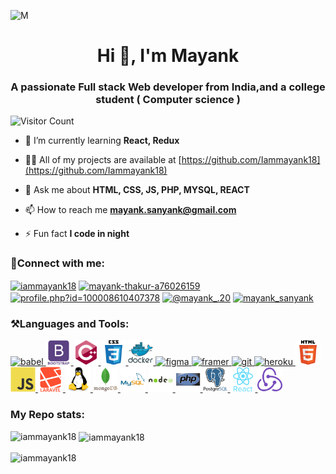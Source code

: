                                                                                                                                          
  ![M](https://user-images.githubusercontent.com/64189897/129489348-427ae59c-8314-4aba-81c2-9b295096625b.png)
                                                                                                                                       

<!--  ![MAYANK](https://user-images.githubusercontent.com/64189897/129489941-ae3d6807-4f3b-4ae9-b9a3-8a201eb59375.png)
 -->

 <h1 align="center">Hi 👋, I'm Mayank</h1>
<h3 align="center">A passionate Full stack Web developer from India,and a college student ( Computer science )</h3>

![Visitor Count](https://profile-counter.glitch.me/Iammayank18/count.svg)

- 🌱 I’m currently learning **React, Redux**

- 👨‍💻 All of my projects are available at [https://github.com/Iammayank18](https://github.com/Iammayank18)

- 💬 Ask me about **HTML, CSS, JS, PHP, MYSQL, REACT**

- 📫 How to reach me **mayank.sanyank@gmail.com**

- ⚡ Fun fact **I code in night**

<h3 align="left">🤝Connect with me:</h3>
<p align="left">
<a href="https://codepen.io/iammayank18" target="blank"><img align="center" src="https://raw.githubusercontent.com/rahuldkjain/github-profile-readme-generator/master/src/images/icons/Social/codepen.svg" alt="iammayank18" height="30" width="40" /></a>
<a href="https://linkedin.com/in/mayank-thakur-a76026159" target="blank"><img align="center" src="https://raw.githubusercontent.com/rahuldkjain/github-profile-readme-generator/master/src/images/icons/Social/linked-in-alt.svg" alt="mayank-thakur-a76026159" height="30" width="40" /></a>
<a href="https://fb.com/profile.php?id=100008610407378" target="blank"><img align="center" src="https://raw.githubusercontent.com/rahuldkjain/github-profile-readme-generator/master/src/images/icons/Social/facebook.svg" alt="profile.php?id=100008610407378" height="30" width="40" /></a>
<a href="https://instagram.com/@mayank_.20" target="blank"><img align="center" src="https://raw.githubusercontent.com/rahuldkjain/github-profile-readme-generator/master/src/images/icons/Social/instagram.svg" alt="@mayank_.20" height="30" width="40" /></a>
<a href="https://www.hackerrank.com/mayank_sanyank" target="blank"><img align="center" src="https://raw.githubusercontent.com/rahuldkjain/github-profile-readme-generator/master/src/images/icons/Social/hackerrank.svg" alt="mayank_sanyank" height="30" width="40" /></a>
</p>

<h3 align="left">⚒️Languages and Tools:</h3>
<p align="left"> <a href="https://babeljs.io/" target="_blank"> <img src="https://www.vectorlogo.zone/logos/babeljs/babeljs-icon.svg" alt="babel" width="40" height="40"/> </a> <a href="https://getbootstrap.com" target="_blank"> <img src="https://raw.githubusercontent.com/devicons/devicon/master/icons/bootstrap/bootstrap-plain-wordmark.svg" alt="bootstrap" width="40" height="40"/> </a> <a href="https://www.w3schools.com/cpp/" target="_blank"> <img src="https://raw.githubusercontent.com/devicons/devicon/master/icons/cplusplus/cplusplus-original.svg" alt="cplusplus" width="40" height="40"/> </a> <a href="https://www.w3schools.com/css/" target="_blank"> <img src="https://raw.githubusercontent.com/devicons/devicon/master/icons/css3/css3-original-wordmark.svg" alt="css3" width="40" height="40"/> </a> <a href="https://www.docker.com/" target="_blank"> <img src="https://raw.githubusercontent.com/devicons/devicon/master/icons/docker/docker-original-wordmark.svg" alt="docker" width="40" height="40"/> </a> <a href="https://www.figma.com/" target="_blank"> <img src="https://www.vectorlogo.zone/logos/figma/figma-icon.svg" alt="figma" width="40" height="40"/> </a> <a href="https://www.framer.com/" target="_blank"> <img src="https://www.vectorlogo.zone/logos/framer/framer-icon.svg" alt="framer" width="40" height="40"/> </a> <a href="https://git-scm.com/" target="_blank"> <img src="https://www.vectorlogo.zone/logos/git-scm/git-scm-icon.svg" alt="git" width="40" height="40"/> </a> <a href="https://heroku.com" target="_blank"> <img src="https://www.vectorlogo.zone/logos/heroku/heroku-icon.svg" alt="heroku" width="40" height="40"/> </a> <a href="https://www.w3.org/html/" target="_blank"> <img src="https://raw.githubusercontent.com/devicons/devicon/master/icons/html5/html5-original-wordmark.svg" alt="html5" width="40" height="40"/> </a> <a href="https://developer.mozilla.org/en-US/docs/Web/JavaScript" target="_blank"> <img src="https://raw.githubusercontent.com/devicons/devicon/master/icons/javascript/javascript-original.svg" alt="javascript" width="40" height="40"/> </a> <a href="https://laravel.com/" target="_blank"> <img src="https://raw.githubusercontent.com/devicons/devicon/master/icons/laravel/laravel-plain-wordmark.svg" alt="laravel" width="40" height="40"/> </a> <a href="https://www.linux.org/" target="_blank"> <img src="https://raw.githubusercontent.com/devicons/devicon/master/icons/linux/linux-original.svg" alt="linux" width="40" height="40"/> </a> <a href="https://www.mongodb.com/" target="_blank"> <img src="https://raw.githubusercontent.com/devicons/devicon/master/icons/mongodb/mongodb-original-wordmark.svg" alt="mongodb" width="40" height="40"/> </a> <a href="https://www.mysql.com/" target="_blank"> <img src="https://raw.githubusercontent.com/devicons/devicon/master/icons/mysql/mysql-original-wordmark.svg" alt="mysql" width="40" height="40"/> </a> <a href="https://nodejs.org" target="_blank"> <img src="https://raw.githubusercontent.com/devicons/devicon/master/icons/nodejs/nodejs-original-wordmark.svg" alt="nodejs" width="40" height="40"/> </a> <a href="https://www.php.net" target="_blank"> <img src="https://raw.githubusercontent.com/devicons/devicon/master/icons/php/php-original.svg" alt="php" width="40" height="40"/> </a> <a href="https://www.postgresql.org" target="_blank"> <img src="https://raw.githubusercontent.com/devicons/devicon/master/icons/postgresql/postgresql-original-wordmark.svg" alt="postgresql" width="40" height="40"/> </a> <a href="https://reactjs.org/" target="_blank"> <img src="https://raw.githubusercontent.com/devicons/devicon/master/icons/react/react-original-wordmark.svg" alt="react" width="40" height="40"/> </a> <a href="https://redux.js.org" target="_blank"> <img src="https://raw.githubusercontent.com/devicons/devicon/master/icons/redux/redux-original.svg" alt="redux" width="40" height="40"/> </a> </p>

<h3 align="left">My Repo stats:</h3>

<p><img align="left" src="https://github-readme-stats.vercel.app/api/top-langs?username=iammayank18&show_icons=true&locale=en&layout=compact" alt="iammayank18" /></p>

<p>&nbsp;<img align="center" src="https://github-readme-stats.vercel.app/api?username=iammayank18&show_icons=true&locale=en" alt="iammayank18" /></p>

<p><img align="center" src="https://github-readme-streak-stats.herokuapp.com/?user=iammayank18&" alt="iammayank18" /></p>
